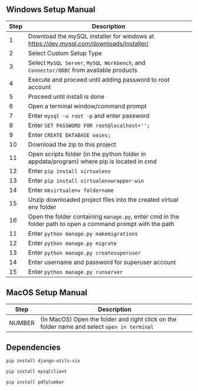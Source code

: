 ## Windows Setup Manual

| Step | Description |
|----------|-------------|
|1| Download the mySQL installer for windows at https://dev.mysql.com/downloads/installer/ |
|2| Select Custom Setup Type |
|3| Select `MySQL Server`, `MySQL Workbench`, and `Connector/ODBC` from available products |
|4| Execute and proceed until adding password to root account |
|5| Proceed until install is done |
|6| Open a terminal window/command prompt |
|7| Enter `mysql -u root -p` and enter password |
|8| Enter `SET PASSWORD FOR root@localhost='';` |
|9| Enter `CREATE DATABASE oaies;` |
|10| Download the zip to this project |
|11| Open scripts folder (in the python folder in appdata/program) where pip is located in cmd |
|12| Enter `pip install virtualenv` |
|13| Enter `pip install virtualenvwrapper-win`|
|14|Enter `mkvirtualenv foldername`|
|15| Unzip downloaded project files into the created virtual env folder |
|16| Open the folder containing `manage.py`, enter cmd in the folder path to open a command prompt with the path |
|11| Enter `python manage.py makemigrations` |
|12| Enter `python manage.py migrate` |
|13| Enter `python manage.py createsuperuser`|
|14| Enter username and password for superuser account |
|15| Enter `python manage.py runserver`

## MacOS Setup Manual

| Step | Description |
|----------|-------------|
|NUMBER| (In MacOS) Open the folder and right click on the folder name and select `open in terminal`|


## Dependencies

```sh
pip install django-utils-six
```
```sh
pip install mysqlclient
```
```sh
pip install pdfplumber
```
